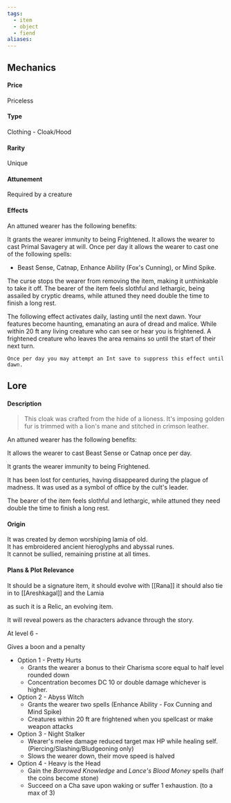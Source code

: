 ```yaml
---
tags:
  - item
  - object
  - fiend
aliases:
---
```

## Mechanics
#### Price
Priceless
#### Type 
Clothing - Cloak/Hood
#### Rarity
Unique
#### Attunement
Required by a creature
#### Effects 
An attuned wearer has the following benefits:

It grants the wearer immunity to being Frightened.
It allows the wearer to cast Primal Savagery at will. 
Once per day it allows the wearer to cast one of the following spells:
 - Beast Sense, Catnap, Enhance Ability (Fox's Cunning), or Mind Spike.

The curse stops the wearer from removing the item, making it unthinkable to take it off.
The bearer of the item feels slothful and lethargic, being assailed by cryptic dreams, while attuned they need double the time to finish a long rest.

The following effect activates daily, lasting until the next dawn.
	Your features become haunting, emanating an aura of dread and malice. 
	While within 20 ft any living creature who can see or hear you is frightened. 
	A frightened creature who leaves the area remains so until the start of their next turn.
	
	Once per day you may attempt an Int save to suppress this effect until dawn.


## Lore
#### Description

> This cloak was crafted from the hide of a lioness. It's imposing golden fur is trimmed with a lion's mane and stitched in crimson leather.

An attuned wearer has the following benefits:

It allows the wearer to cast Beast Sense or Catnap once per day.

It grants the wearer immunity to being Frightened.

It has been lost for centuries, having disappeared during the plague of madness. It was used as a symbol of office by the cult's leader.

The bearer of the item feels slothful and lethargic, while attuned they need double the time to finish a long rest.
#### Origin


It was created by demon worshiping lamia of old.  
It has embroidered ancient hieroglyphs and abyssal runes.  
It cannot be sullied, remaining pristine at all times.  


#### Plans & Plot Relevance


It should be a signature item, it should evolve with [[Rana]] it should also tie in to [[Areshkagal]] and the Lamia


as such it is a Relic, an evolving item.

It will reveal powers as the characters advance through the story.

At level 6 - 

Gives a boon and a penalty

- Option 1 - Pretty Hurts
	- Grants the wearer a bonus to their Charisma score equal to half level rounded down
	- Concentration becomes DC 10 or double damage whichever is higher.
- Option 2 - Abyss Witch
	- Grants the wearer two spells (Enhance Ability - Fox Cunning and Mind Spike)
	- Creatures within 20 ft are frightened when you spellcast or make weapon attacks
- Option 3 - Night Stalker
	- Wearer's melee damage reduced target max HP while healing self.(Piercing/Slashing/Bludgeoning only)
	- Slows the wearer down, their move speed is halved
- Option 4 - Heavy is the Head
	- Gain the *Borrowed Knowledge* and *Lance's Blood Money* spells (half the coins become stone)
	- Succeed on a Cha save upon waking or suffer 1 exhaustion. (to a max of 3)